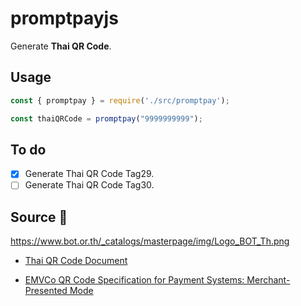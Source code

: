 # promptpayjs

Generate **Thai QR Code**.

## Usage

```javascript
const { promptpay } = require('./src/promptpay');

const thaiQRCode = promptpay("9999999999");
```

## To do

- [x] Generate Thai QR Code Tag29.
- [ ] Generate Thai QR Code Tag30.

## Source :pizza:

https://www.bot.or.th/_catalogs/masterpage/img/Logo_BOT_Th.png
- [Thai QR Code Document](https://www.bot.or.th/Thai/PaymentSystems/StandardPS/Documents/ThaiQRCode_Payment_Standard.pdf)

- [EMVCo QR Code Specification for Payment Systems: Merchant-Presented Mode](https://www.emvco.com/wp-content/uploads/documents/EMVCo-Merchant-Presented-QR-Specification-v1-1.pdf)